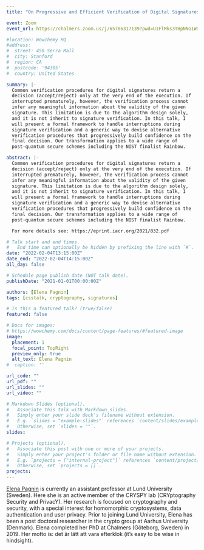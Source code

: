 ```yaml
---
title: "On Progressive and Efficient Verification of Digital Signatures"

event: Zoom
event_url: https://chalmers.zoom.us/j/65786317139?pwd=U1FlMks3THpNNG1WaFRJNkJxQXdBQT09

#location: Wowchemy HQ
#address:
#  street: 450 Serra Mall
#  city: Stanford
#  region: CA
#  postcode: '94305'
#  country: United States

summary: |-
  Common verification procedures for digital signatures return a
  decision (accept/reject) only at the very end of the execution. If
  interrupted prematurely, however, the verification process cannot
  infer any meaningful information about the validity of the given
  signature. This limitation is due to the algorithm design solely,
  and it is not inherit to signature verification. In this talk, I
  will present a formal framework to handle interruptions during
  signature verification and a generic way to devise alternative
  verification procedures that progressively build confidence on the
  final decision. Our transformation applies to a wide range of
  post-quantum secure schemes including the NIST finalist Rainbow.

abstract: |-
  Common verification procedures for digital signatures return a
  decision (accept/reject) only at the very end of the execution. If
  interrupted prematurely, however, the verification process cannot
  infer any meaningful information about the validity of the given
  signature. This limitation is due to the algorithm design solely,
  and it is not inherit to signature verification. In this talk, I
  will present a formal framework to handle interruptions during
  signature verification and a generic way to devise alternative
  verification procedures that progressively build confidence on the
  final decision. Our transformation applies to a wide range of
  post-quantum secure schemes including the NIST finalist Rainbow.

  For more details see: https://eprint.iacr.org/2021/832.pdf

# Talk start and end times.
#   End time can optionally be hidden by prefixing the line with `#`.
date: "2022-02-04T13:15:00Z"
date_end: "2022-02-04T14:15:00Z"
all_day: false

# Schedule page publish date (NOT talk date).
publishDate: "2021-01-01T00:00:00Z"

authors: [Elena Pagnin]
tags: [csstalk, cryptography, signatures]

# Is this a featured talk? (true/false)
featured: false

# Docs for images:
# https://wowchemy.com/docs/content/page-features/#featured-image
image:
  placement: 1
  focal_point: TopRight
  preview_only: true
  alt_text: Elena Pagnin
#  caption: ''

url_code: ""
url_pdf: ""
url_slides: ""
url_video: ""

# Markdown Slides (optional).
#   Associate this talk with Markdown slides.
#   Simply enter your slide deck's filename without extension.
#   E.g. `slides = "example-slides"` references `content/slides/example-slides.md`.
#   Otherwise, set `slides = ""`.
slides:

# Projects (optional).
#   Associate this post with one or more of your projects.
#   Simply enter your project's folder or file name without extension.
#   E.g. `projects = ["internal-project"]` references `content/project/deep-learning/index.md`.
#   Otherwise, set `projects = []`.
projects:
---
```


[Elena Pagnin](https://epagnin.github.io) is currently an assistant professor at Lund University (Sweden). Here she is an active member of the CRYSPY lab (CRYptography Security and PrivacY). Her research is focused on cryptography and security, with a special interest for homomorphic cryptosystems, data authentication and user privacy. Prior to joining Lund University, Elena has been a post doctoral researcher in the crypto group at Aarhus University (Denmark). Elena completed her PhD at Chalmers (Göteborg, Sweden) in 2019. Her motto is: det är lätt att vara efterklok (it’s easy to be wise in hindsight).
